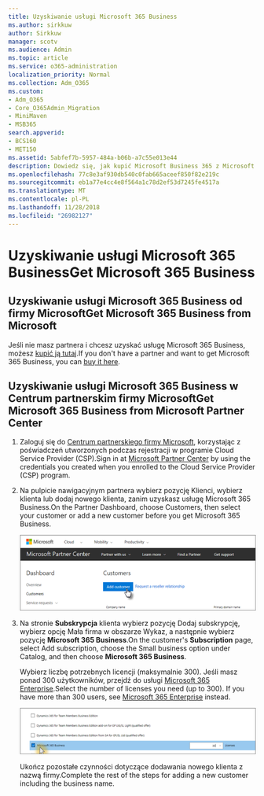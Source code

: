 ```yaml
---
title: Uzyskiwanie usługi Microsoft 365 Business
ms.author: sirkkuw
author: Sirkkuw
manager: scotv
ms.audience: Admin
ms.topic: article
ms.service: o365-administration
localization_priority: Normal
ms.collection: Adm_O365
ms.custom:
- Adm_O365
- Core_O365Admin_Migration
- MiniMaven
- MSB365
search.appverid:
- BCS160
- MET150
ms.assetid: 5abfef7b-5957-484a-b06b-a7c55e013e44
description: Dowiedz się, jak kupić Microsoft Business 365 z Microsoft Partner Center.
ms.openlocfilehash: 77c8e3af930db540c0fab665aceef850f82e219c
ms.sourcegitcommit: eb1a77e4cc4e8f564a1c78d2ef53d7245fe4517a
ms.translationtype: MT
ms.contentlocale: pl-PL
ms.lasthandoff: 11/28/2018
ms.locfileid: "26982127"
---
```

# <a name="get-microsoft-365-business"></a><span data-ttu-id="5ec91-103">Uzyskiwanie usługi Microsoft 365 Business</span><span class="sxs-lookup"><span data-stu-id="5ec91-103">Get Microsoft 365 Business</span></span>

## <a name="get-microsoft-365-business-from-microsoft"></a><span data-ttu-id="5ec91-104">Uzyskiwanie usługi Microsoft 365 Business od firmy Microsoft</span><span class="sxs-lookup"><span data-stu-id="5ec91-104">Get Microsoft 365 Business from Microsoft</span></span>

<span data-ttu-id="5ec91-105">Jeśli nie masz partnera i chcesz uzyskać usługę Microsoft 365 Business, możesz [kupić ją tutaj](https://www.microsoft.com/en-US/microsoft-365/business).</span><span class="sxs-lookup"><span data-stu-id="5ec91-105">If you don't have a partner and want to get Microsoft 365 Business, you can [buy it here](https://www.microsoft.com/en-US/microsoft-365/business).</span></span>
  
## <a name="get-microsoft-365-business-from-microsoft-partner-center"></a><span data-ttu-id="5ec91-106">Uzyskiwanie usługi Microsoft 365 Business w Centrum partnerskim firmy Microsoft</span><span class="sxs-lookup"><span data-stu-id="5ec91-106">Get Microsoft 365 Business from Microsoft Partner Center</span></span>

1. <span data-ttu-id="5ec91-107">Zaloguj się do [Centrum partnerskiego firmy Microsoft](https://go.microsoft.com/fwlink/p/?linkid=849910), korzystając z poświadczeń utworzonych podczas rejestracji w programie Cloud Service Provider (CSP).</span><span class="sxs-lookup"><span data-stu-id="5ec91-107">Sign in at [Microsoft Partner Center](https://go.microsoft.com/fwlink/p/?linkid=849910) by using the credentials you created when you enrolled to the Cloud Service Provider (CSP) program.</span></span> 
    
2. <span data-ttu-id="5ec91-108">Na pulpicie nawigacyjnym partnera wybierz pozycję Klienci, wybierz klienta lub dodaj nowego klienta, zanim uzyskasz usługę Microsoft 365 Business.</span><span class="sxs-lookup"><span data-stu-id="5ec91-108">On the Partner Dashboard, choose Customers, then select your customer or add a new customer before you get Microsoft 365 Business.</span></span>
    
    ![In the Microsoft Partner center, add a new customer.](media/ec807d07-bbd2-411f-8fe1-c644cf9a3882.png)
  
3. <span data-ttu-id="5ec91-110">Na stronie **Subskrypcja** klienta wybierz pozycję Dodaj subskrypcję, wybierz opcję Mała firma w obszarze Wykaz, a następnie wybierz pozycję **Microsoft 365 Business**.</span><span class="sxs-lookup"><span data-stu-id="5ec91-110">On the customer's **Subscription** page, select Add subscription, choose the Small business option under Catalog, and then choose **Microsoft 365 Business**.</span></span>
    
    <span data-ttu-id="5ec91-p101">Wybierz liczbę potrzebnych licencji (maksymalnie 300). Jeśli masz ponad 300 użytkowników, przejdź do usługi [Microsoft 365 Enterprise](https://go.microsoft.com/fwlink/p/?linkid=862316).</span><span class="sxs-lookup"><span data-stu-id="5ec91-p101">Select the number of licenses you need (up to 300). If you have more than 300 users, see [Microsoft 365 Enterprise](https://go.microsoft.com/fwlink/p/?linkid=862316) instead.</span></span> 
    
    ![On the New subscription page choose small business.](media/52d99e89-2175-4974-84bb-dd626048541b.png)
  
    <span data-ttu-id="5ec91-114">Ukończ pozostałe czynności dotyczące dodawania nowego klienta z nazwą firmy.</span><span class="sxs-lookup"><span data-stu-id="5ec91-114">Complete the rest of the steps for adding a new customer including the business name.</span></span>
    


